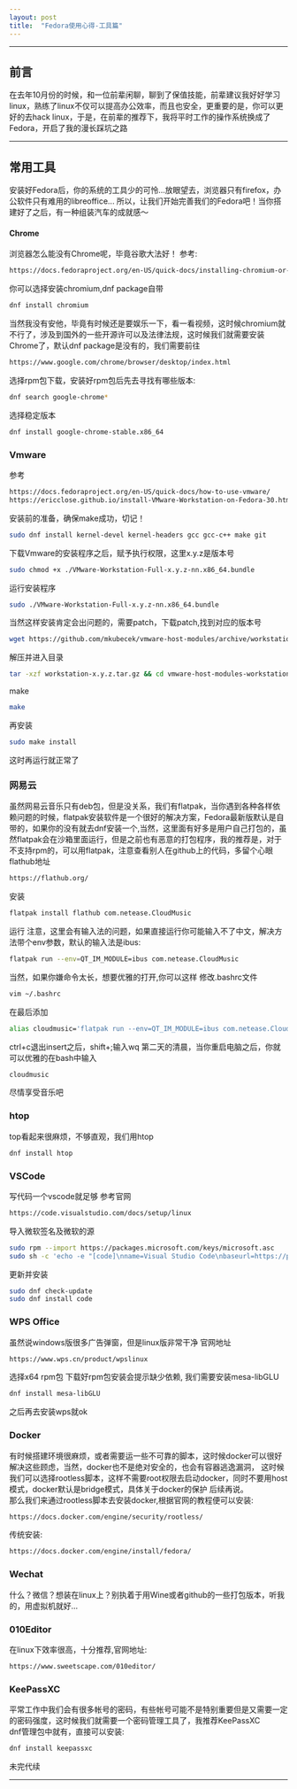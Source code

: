 ```yaml
---
layout: post
title:  "Fedora使用心得-工具篇"
---
```

---
## 前言
在去年10月份的时候，和一位前辈闲聊，聊到了保值技能，前辈建议我好好学习linux，熟练了linux不仅可以提高办公效率，而且也安全，更重要的是，你可以更好的去hack linux，于是，在前辈的推荐下，我将平时工作的操作系统换成了Fedora，开启了我的漫长踩坑之路


---
## 常用工具
安装好Fedora后，你的系统的工具少的可怜...放眼望去，浏览器只有firefox，办公软件只有难用的libreoffice...
所以，让我们开始完善我们的Fedora吧！当你搭建好了之后，有一种组装汽车的成就感～

#### Chrome
浏览器怎么能没有Chrome呢，毕竟谷歌大法好！
参考:
```html
https://docs.fedoraproject.org/en-US/quick-docs/installing-chromium-or-google-chrome-browsers/
```

你可以选择安装chromium,dnf package自带
```bash
dnf install chromium
```
当然我没有安他，毕竟有时候还是要娱乐一下，看一看视频，这时候chromium就不行了，涉及到国外的一些开源许可以及法律法规，这时候我们就需要安装Chrome了，默认dnf package是没有的，我们需要前往
```html
https://www.google.com/chrome/browser/desktop/index.html 
```
选择rpm包下载，安装好rpm包后先去寻找有哪些版本:
```bash
dnf search google-chrome*
```
选择稳定版本
```bash
dnf install google-chrome-stable.x86_64
```

### Vmware
 

参考
```html
https://docs.fedoraproject.org/en-US/quick-docs/how-to-use-vmware/
https://ericclose.github.io/install-VMware-Workstation-on-Fedora-30.html
```
安装前的准备，确保make成功，切记！
```bash
sudo dnf install kernel-devel kernel-headers gcc gcc-c++ make git
```
下载Vmware的安装程序之后，赋予执行权限，这里x.y.z是版本号
```bash
sudo chmod +x ./VMware-Workstation-Full-x.y.z-nn.x86_64.bundle
```
运行安装程序
```bash
sudo ./VMware-Workstation-Full-x.y.z-nn.x86_64.bundle
```
当然这样安装肯定会出问题的，需要patch，下载patch,找到对应的版本号
```bash
wget https://github.com/mkubecek/vmware-host-modules/archive/workstation-x.y.z.tar.gz
```
解压并进入目录
```bash
tar -xzf workstation-x.y.z.tar.gz && cd vmware-host-modules-workstation-x.y.z
```
make
```bash
make
```
再安装
```bash
sudo make install
```
这时再运行就正常了

### 网易云
虽然网易云音乐只有deb包，但是没关系，我们有flatpak，当你遇到各种各样依赖问题的时候，flatpak安装软件是一个很好的解决方案，Fedora最新版默认是自带的，如果你的没有就去dnf安装一个,当然，这里面有好多是用户自己打包的，虽然flatpak会在沙箱里面运行，但是之前也有恶意的打包程序，我的推荐是，对于不支持rpm的，可以用flatpak，注意查看别人在github上的代码，多留个心眼
flathub地址
```html
https://flathub.org/
```
安装
```bash
flatpak install flathub com.netease.CloudMusic
```

运行
注意，这里会有输入法的问题，如果直接运行你可能输入不了中文，解决方法带个env参数，默认的输入法是ibus:

```bash
flatpak run --env=QT_IM_MODULE=ibus com.netease.CloudMusic
```
当然，如果你嫌命令太长，想要优雅的打开,你可以这样
修改.bashrc文件
```bash
vim ~/.bashrc
```
在最后添加
```bash
alias cloudmusic='flatpak run --env=QT_IM_MODULE=ibus com.netease.CloudMusic'
```
ctrl+c退出insert之后，shift+;输入wq
第二天的清晨，当你重启电脑之后，你就可以优雅的在bash中输入
```bash
cloudmusic
```
尽情享受音乐吧

### htop
top看起来很麻烦，不够直观，我们用htop
```bash
dnf install htop
```

### VSCode
写代码一个vscode就足够
参考官网
```html
https://code.visualstudio.com/docs/setup/linux
```
导入微软签名及微软的源
```bash
sudo rpm --import https://packages.microsoft.com/keys/microsoft.asc
sudo sh -c 'echo -e "[code]\nname=Visual Studio Code\nbaseurl=https://packages.microsoft.com/yumrepos/vscode\nenabled=1\ngpgcheck=1\ngpgkey=https://packages.microsoft.com/keys/microsoft.asc" > /etc/yum.repos.d/vscode.repo'
```
更新并安装
```bash
sudo dnf check-update
sudo dnf install code
```

### WPS Office
虽然说windows版很多广告弹窗，但是linux版非常干净
官网地址
```html
https://www.wps.cn/product/wpslinux
```
选择x64 rpm包
下载好rpm包安装会提示缺少依赖,
我们需要安装mesa-libGLU
```bash
dnf install mesa-libGLU
```
之后再去安装wps就ok


### Docker
有时候搭建环境很麻烦，或者需要运一些不可靠的脚本，这时候docker可以很好解决这些顾虑，当然，docker也不是绝对安全的，也会有容器逃逸漏洞，
这时候我们可以选择rootless脚本，这样不需要root权限去启动docker，同时不要用host模式，docker默认是bridge模式，具体关于docker的保护
后续再说。   
那么我们来通过rootless脚本去安装docker,根据官网的教程便可以安装:
```html
https://docs.docker.com/engine/security/rootless/
```
传统安装:
```html
https://docs.docker.com/engine/install/fedora/
```
### Wechat
什么？微信？想装在linux上？别执着于用Wine或者github的一些打包版本，听我的，用虚拟机就好...

### 010Editor
在linux下效率很高，十分推荐,官网地址:
```html
https://www.sweetscape.com/010editor/
```
### KeePassXC
平常工作中我们会有很多帐号的密码，有些帐号可能不是特别重要但是又需要一定的密码强度，这时候我们就需要一个密码管理工具了，我推荐KeePassXC  
dnf管理包中就有，直接可以安装:
```bash
dnf install keepassxc
```

未完代续



---

